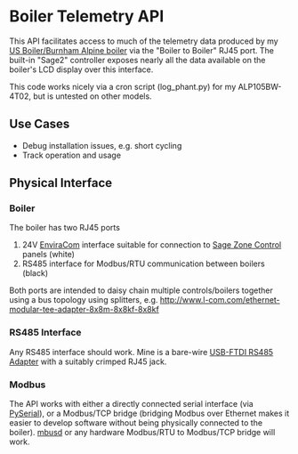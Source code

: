 # Boiler Telemetry API

This API facilitates access to much of the telemetry data produced by my [US Boiler/Burnham Alpine boiler](http://www.usboiler.net/product/alpine-high-efficiency-condensing-gas-boiler.html) via the 
 "Boiler to Boiler" RJ45 port. The built-in "Sage2" controller exposes nearly all the data available on the boiler's
LCD display over this interface.

This code works nicely via a cron script (log_phant.py) for my ALP105BW-4T02, but is untested on other models.

## Use Cases
* Debug installation issues, e.g. short cycling
* Track operation and usage

## Physical Interface

### Boiler
The boiler has two RJ45 ports

1. 24V [EnviraCom](http://www.google.com/patents/US20080112492) interface suitable for connection to [Sage Zone Control](http://www.usboiler.net/product/sage-zone-control-circulator-panel) panels (white)
2. RS485 interface for Modbus/RTU communication between boilers (black)

Both ports are intended to daisy chain multiple controls/boilers together using a bus topology using splitters, e.g. http://www.l-com.com/ethernet-modular-tee-adapter-8x8m-8x8kf-8x8kf

### RS485 Interface
Any RS485 interface should work. Mine is a bare-wire [USB-FTDI RS485 Adapter](http://www.ftdichip.com/Products/Cables/USBRS485.htm) with a suitably crimped RJ45 jack.

### Modbus
The API works with either a directly connected serial interface (via [PySerial](https://github.com/pyserial/pyserial)), or a Modbus/TCP bridge (bridging Modbus over Ethernet makes it easier to develop software without being physically connected to the boiler). [mbusd](https://github.com/3cky/mbusd) or any hardware Modbus/RTU to Modbus/TCP bridge will work.
